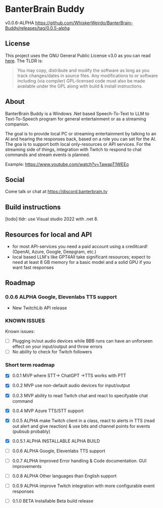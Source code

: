 # BanterBrain Buddy
v0.0.6-ALPHA
https://github.com/WhiskerWeirdo/BanterBrain-Buddy/releases/tag/0.0.5-alpha

## License
This project uses the GNU General Public License v3.0 as you can read [here](./LICENSE.txt). The TLDR is:

>You may copy, distribute and modify the software as long as you track changes/dates in source files. Any modifications to or software including (via compiler) GPL-licensed code must also be made available under the GPL along with build & install instructions.

## About
BanterBrain Buddy is a Windows .Net based Speech-To-Text to LLM to Text-To-Speech program for general entertainment or as a streaming companion.

The goal is to provide local PC or streaming entertainment by talking to an AI and hearing the responses back, based on a role you can set for the AI. The goa is to support both local only-resources or API services.
For the streaming side of things, integration with Twitch to respond to chat commands and stream events is planned.

Example: https://www.youtube.com/watch?v=TawapT1WEEo

## Social
Come talk or chat at https://discord.banterbrain.tv

## Build instructions
[todo]
tldr: use Visual studio 2022 with .net 8. 

## Resources for local and API
- for most API-services you need a paid account using a creditcard! (OpenAI, Azure, Google, Deepgram, etc.)
- local based LLM's like GPT4All take significant resources; expect to need at least 8 GB memory for a basic model and a solid GPU if you want fast responses

## Roadmap
### 0.0.6 ALPHA Google, Elevenlabs TTS support
- New TwitchLib API release

### KNOWN ISSUES
Known issues:
- [ ] Plugging in/out audio devices while BBB runs can have an unforseen effect on your input/output and throw errors
- [ ] No ability to check for Twitch followers

### Short term roadmap
- [X] 0.0.1 MVP where STT-> ChatGPT ->TTS works with PTT
- [X] 0.0.2 MVP use non-default audio devices for input/output
- [X] 0.0.3 MVP ability to read Twitch chat and react to specifyable chat command
- [X] 0.0.4 MVP Azure TTS/STT support
- [X] 0.0.5 ALPHA make Twitch client in a class, react to alerts in TTS (read out alert and give reaction) & use bits and channel points for events (pubsub probably)
- [X] 0.0.5.1 ALPHA INSTALLABLE ALPHA BUILD
- [ ] 0.0.6 ALPHA Google, Elevenlabs TTS support 
- [ ] 0.0.7 ALPHA Improved Error handling & Code documentation. GUI improvements
- [	] 0.0.8 ALPHA Other languages than English support
- [ ] 0.0.9 ALPHA improve Twitch integration with more configurable event responses
- [ ] 0.1.0 BETA Installable Beta build release


